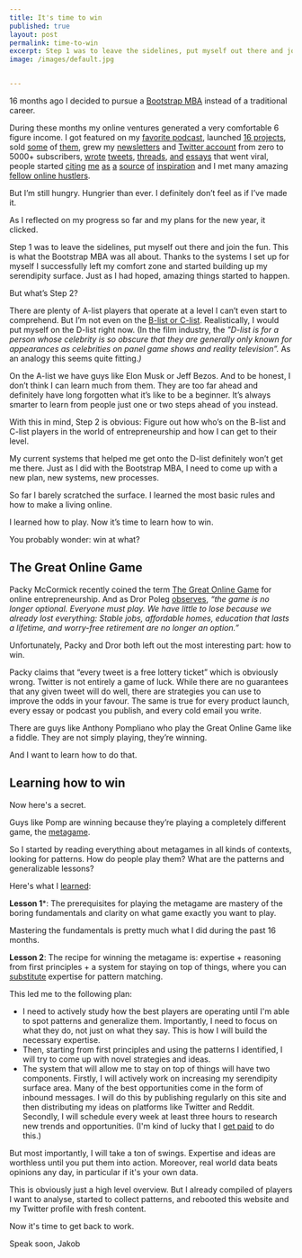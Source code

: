 ```yaml
---
title: It's time to win
published: true
layout: post
permalink: time-to-win
excerpt: Step 1 was to leave the sidelines, put myself out there and join the fun. But what’s Step 2?
image: /images/default.jpg


---
```



16 months ago I decided to pursue a [Bootstrap MBA](https://jakobgreenfeld.com/mba) instead of a traditional career. 

During these months my online ventures generated a very comfortable 6 figure income. I got featured on my [favorite podcast](https://twitter.com/jakobgreenfeld/status/1331686138059382799), launched [16 projects](https://www.producthunt.com/@jakob_greenfeld/made), sold [some](https://twitter.com/jakobgreenfeld/status/1363879975242334212) of [them](https://twitter.com/jakobgreenfeld/status/1415672518438838279), grew my [newsletters](http://opportunities.so) and [Twitter account](https://twitter.com/jakobgreenfeld) from zero to 5000+ subscribers, [wrote](https://twitter.com/jakobgreenfeld/status/1379745701329002496) [tweets](https://twitter.com/jakobgreenfeld/status/1379769108191928322), [threads](https://twitter.com/jakobgreenfeld/status/1397222930786963466), [and](https://news.ycombinator.com/item?id=25856257) [essays](https://news.ycombinator.com/item?id=26301030) that went viral, people started [citing](https://www.indiehackers.com/product/theseolabs) [me](https://twitter.com/harishkgarg/status/1343912344020119553) [as](https://twitter.com/faborio/status/1349331654997893123) [a](https://twitter.com/gjsequeira/status/1347230686873321472) [source](https://twitter.com/TalktoHenryJ/status/1347782372608061446) [of](https://twitter.com/coreymaass/status/1471484894714994691) [inspiration](https://twitter.com/jakobgreenfeld/status/1343123260087656448) and I met many amazing [fellow online hustlers](https://twitter.com/jakobgreenfeld/status/1327316570897571846). 

But I’m still hungry. Hungrier than ever. I definitely don’t feel as if I’ve made it. 

As I reflected on my progress so far and my plans for the new year, it clicked. 

Step 1 was to leave the sidelines, put myself out there and join the fun. This is what the Bootstrap MBA was all about. Thanks to the systems I set up for myself I successfully left my comfort zone and started building up my serendipity surface. Just as I had hoped, amazing things started to happen.

But what’s Step 2? 

There are plenty of A-list players that operate at a level I can’t even start to comprehend. But I’m not even on the [B-list or C-list](https://en.wikipedia.org/wiki/A-list). Realistically, I would put myself on the D-list right now. (In the film industry, the *"D-list is for a person whose celebrity is so obscure that they are generally only known for appearances as celebrities on panel game shows and reality television”.* As an analogy this seems quite fitting.*)*

On the A-list we have guys like Elon Musk or Jeff Bezos. And to be honest, I don’t think I can learn much from them. They are too far ahead and definitely have long forgotten what it’s like to be a beginner. It’s always smarter to learn from people just one or two steps ahead of you instead.

With this in mind, Step 2 is obvious: Figure out how who’s on the B-list and C-list players in the world of entrepreneurship and how I can get to their level.

My current systems that helped me get onto the D-list definitely won’t get me there. Just as I did with the Bootstrap MBA, I need to come up with a new plan, new systems, new processes. 

So far I barely scratched the surface. I learned the most basic rules and how to make a living online. 

I learned how to play. Now it’s time to learn how to win.

You probably wonder: win at what?

## The Great Online Game

Packy McCormick recently coined the term [The Great Online Game](https://www.notboring.co/p/the-great-online-game) for online entrepreneurship. And as Dror Poleg [observes](https://www.drorpoleg.com/no-floor-no-ceiling/), *“the game is no longer optional. Everyone must play. We have little to lose because we already lost everything: Stable jobs, affordable homes, education that lasts a lifetime, and worry-free retirement are no longer an option.”*

Unfortunately, Packy and Dror both left out the most interesting part: how to win.

Packy claims that “every tweet is a free lottery ticket” which is obviously wrong. Twitter is not entirely a game of luck. While there are no guarantees that any given tweet will do well, there are strategies you can use to improve the odds in your favour.  The same is true for every product launch, every essay or podcast you publish, and every cold email you write.

There are guys like Anthony Pompliano who play the Great Online Game like a fiddle. They are not simply playing, they’re winning. 

And I want to learn how to do that. 

## Learning how to win

Now here's a secret.

Guys like Pomp are winning because they’re playing a completely different game, the [metagame](https://commoncog.com/blog/to-get-good-go-after-the-metagame/).

So I started by reading everything about metagames in all kinds of contexts, looking for patterns. How do people play them? What are the patterns and generalizable lessons?

Here's what I [learned](/metagame):

**Lesson 1***: The prerequisites for playing the metagame are mastery of the boring fundamentals and clarity on what game exactly you want to play.

Mastering the fundamentals is pretty much what I did during the past 16 months. 

**Lesson 2**: The recipe for winning the metagame is: expertise + reasoning from first principles + a system for staying on top of things, where you can [substitute](https://commoncog.com/blog/expertise-is-just-pattern-matching/) expertise for pattern matching.

This led me to the following plan:

* I need to actively study how the best players are operating until I'm able to spot patterns and generalize them. Importantly, I need to focus on what they do, not just on what they say. This is how I will build the necessary expertise.
* Then, starting from first principles and using the patterns I identified, I will try to come up with novel strategies and ideas.
* The system that will allow me to stay on top of things will have two components. Firstly, I will actively work on increasing my serendipity surface area. Many of the best opportunities come in the form of inbound messages. I will do this by publishing regularly on this site and then distributing my ideas on platforms like Twitter and Reddit. Secondly, I will schedule every week at least three hours to research new trends and opportunities. (I'm kind of lucky that I [get paid](https://opportunities.so) to do this.)

But most importantly, I will take a ton of swings. Expertise and ideas are worthless until you put them into action. Moreover, real world data beats opinions any day, in particular if it's your own data. 

This is obviously just a high level overview. But I already compiled of players I want to analyse, started to collect patterns, and rebooted this website and my Twitter profile with fresh content.

Now it's time to get back to work. 

Speak soon,
Jakob

